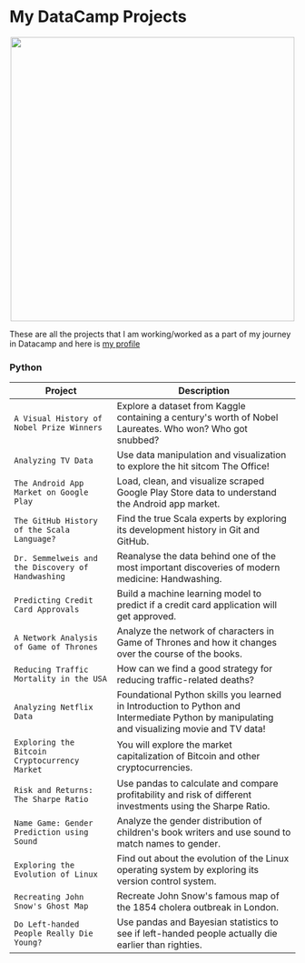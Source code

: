 # My DataCamp Projects

<p align="center"> 
<img src="https://www.datacamp.com/datacamp.png?v=20102020" width="500">
</p>

These are all the projects that I am working/worked as a part of my journey in Datacamp and here is [my profile](https://www.datacamp.com/profile/Gttz)

### Python
| Project | Description |
| --- | --- |
| `A Visual History of Nobel Prize Winners` | Explore a dataset from Kaggle containing a century's worth of Nobel Laureates. Who won? Who got snubbed? |
| `Analyzing TV Data` | Use data manipulation and visualization to explore the hit sitcom The Office! |
| `The Android App Market on Google Play` | Load, clean, and visualize scraped Google Play Store data to understand the Android app market. |
| `The GitHub History of the Scala Language?` | Find the true Scala experts by exploring its development history in Git and GitHub. |
| `Dr. Semmelweis and the Discovery of Handwashing` | Reanalyse the data behind one of the most important discoveries of modern medicine: Handwashing. |
| `Predicting Credit Card Approvals` | Build a machine learning model to predict if a credit card application will get approved. |
| `A Network Analysis of Game of Thrones` | Analyze the network of characters in Game of Thrones and how it changes over the course of the books. |
| `Reducing Traffic Mortality in the USA` | How can we find a good strategy for reducing traffic-related deaths? |
| `Analyzing Netflix Data` | Foundational Python skills you learned in Introduction to Python and Intermediate Python by manipulating and visualizing movie and TV data! |
| `Exploring the Bitcoin Cryptocurrency Market` | You will explore the market capitalization of Bitcoin and other cryptocurrencies. |
| `Risk and Returns: The Sharpe Ratio` | Use pandas to calculate and compare profitability and risk of different investments using the Sharpe Ratio. |
| `Name Game: Gender Prediction using Sound` | Analyze the gender distribution of children's book writers and use sound to match names to gender. |
| `Exploring the Evolution of Linux` | Find out about the evolution of the Linux operating system by exploring its version control system. |
| `Recreating John Snow's Ghost Map` | Recreate John Snow's famous map of the 1854 cholera outbreak in London. |
| `Do Left-handed People Really Die Young?` | Use pandas and Bayesian statistics to see if left-handed people actually die earlier than righties. |
